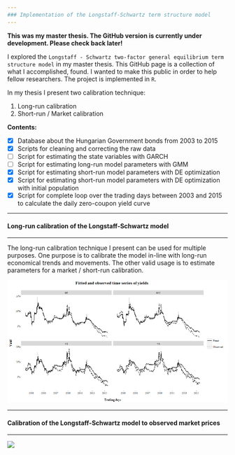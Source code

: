 ```yaml
---
### Implementation of the Longstaff-Schwartz term structure model
---
```



**This was my master thesis. The GitHub version is currently under development. Please check back later!**


I explored the `Longstaff - Schwartz two-factor general equilibrium term structure model` in my master thesis. 
This GitHub page is a collection of what I accomplished, found. I wanted to make this public in order to help fellow researchers.
The project is implemented in `R`.

In my thesis I present two calibration technique:
1. Long-run calibration
2. Short-run / Market calibration

**Contents:**
- [x] Database about the Hungarian Government bonds from 2003 to 2015 
- [x] Scripts for cleaning and correcting the raw data
- [ ] Script for estimating the state variables with GARCH
- [ ] Script for estimating long-run model parameters with GMM
- [x] Script for estimating short-run model parameters with DE optimization
- [x] Script for estimating short-run model parameters with DE optimization with initial population
- [x] Script for complete loop over the trading days between 2003 and 2015 to calculate the daily zero-coupon yield curve 

---
#### Long-run calibration of the Longstaff-Schwartz model
---

The long-run calibration technique I present can be used for multiple purposes. 
One purpose is to calibrate the model in-line with long-run economical trends and movements. 
The other valid usage is to estimate parameters for a market / short-run calibration.

![alt text](https://github.com/alfoldib/longstaff-schwartz_model/blob/master/plots/plotGMMfit.png "Plot about the GMM fit")

---
#### Calibration of the Longstaff-Schwartz model to observed market prices
---

<img src="https://plot.ly/~Alfoldib/155/hungarian-government-bond-zero-coupon-yield-curve/.png">

